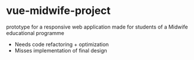 # vue-midwife-project
prototype for a responsive web application made for students of a Midwife educational programme

- Needs code refactoring + optimization
- Misses implementation of final design
